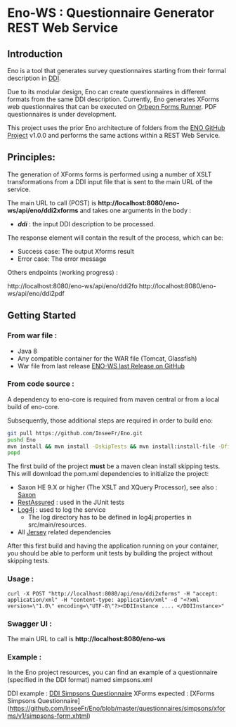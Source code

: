 # Eno-WS : Questionnaire Generator REST Web Service


## Introduction

Eno is a tool that generates survey questionnaires starting from their formal description in [DDI](http://ddialliance.org/).

Due to its modular design, Eno can create questionnaires in different formats from the same DDI description. Currently, Eno generates XForms web questionnaires that can be executed on [Orbeon Forms Runner](http://www.orbeon.com/). PDF questionnaires is under development.

This project uses the prior Eno architecture of folders from the [ENO GitHub Project](https://github.com/InseeFr/Eno) v1.0.0 and performs the same actions within a REST Web Service.

## Principles: 
 
The generation of XForms forms is performed using a number of XSLT transformations from a DDI input file that is sent to the main URL of the service.

The main URL to call (POST) is **http://localhost:8080/eno-ws/api/eno/ddi2xforms**
and takes one arguments in the body :

- ***ddi*** : the input DDI description to be processed.

The response element will contain the result of the process, which can be:

-  Success case: The output Xforms result 
-  Error case: The error message


Others endpoints (working progress) :

 http://localhost:8080/eno-ws/api/eno/ddi2fo
 http://localhost:8080/eno-ws/api/eno/ddi2pdf
 

## Getting Started


### From war file : 
 
 * Java 8
 * Any compatible container for the WAR file (Tomcat, Glassfish)
 * War file from last release [ENO-WS last Release on GitHub](https://github.com/InseeFr/Eno-WS/releases/tag/v1.0.0)
 

### From code source : 

A dependency to eno-core is required from maven central or from a local build of eno-core.

Subsequently, those additional steps are required in order to build eno:

```bash
git pull https://github.com/InseeFr/Eno.git 
pushd Eno
mvn install && mvn install -DskipTests && mvn install:install-file -Dfile=target/eno-core-1.0.0.jar -DgroupId=fr.insee -DartifactId=eno-core -Dversion=1.0.0 -Dpackaging=jar
popd

```  
 
The first build of the project **must** be a maven clean install skipping tests. This will download the pom.xml dependencies to initialize the project: 

* Saxon HE 9.X or higher (The XSLT and XQuery Processor), see also : [Saxon](https://mvnrepository.com/artifact/net.sf.saxon/Saxon-HE)
* [RestAssured](http://rest-assured.io/) : used in the JUnit tests
* [Log4j](http://logging.apache.org/log4j/2.x/) : used to log the service
	* The log directory has to be defined in log4j.properties in src/main/resources.
* All [Jersey](https://jersey.java.net/) related dependencies

After this first build and having the application running on your container, you should be able to perform unit tests by building the project without skipping tests.

### Usage : 


```curl -X POST "http://localhost:8080/api/eno/ddi2xforms" -H "accept: application/xml" -H "content-type: application/xml" -d "<?xml version=\"1.0\" encoding=\"UTF-8\"?><DDIInstance .... </DDIInstance>"```


### Swagger UI : 

The main URL to call is **http://localhost:8080/eno-ws**


### Example : 
 
In the Eno project resources, you can find an example of a questionnaire (specified in the DDI format) named simpsons.xml


DDI example : [DDI Simpsons Questionnaire](https://github.com/InseeFr/Eno/blob/master/questionnaires/simpsons/ddi/simpsons.xml)
XForms expected : [XForms Simpsons Questionnaire] (https://github.com/InseeFr/Eno/blob/master/questionnaires/simpsons/xforms/v1/simpsons-form.xhtml)

